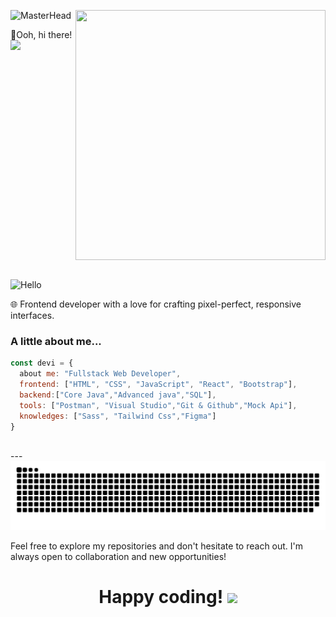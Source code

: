 ![MasterHead](https://user-images.githubusercontent.com/74038190/241765440-80728820-e06b-4f96-9c9e-9df46f0cc0a5.gif)
<img align='right' src="https://user-images.githubusercontent.com/74038190/216656977-ef584e23-480a-4d1c-8c3f-7d045910ddc9.gif" width="400" height="400">

💫Ooh, hi there! <img src="https://github.com/TheDudeThatCode/TheDudeThatCode/blob/master/Assets/Hi.gif" width="40">
<img src="https://user-images.githubusercontent.com/74038190/212284115-f47cd8ff-2ffb-4b04-b5bf-4d1c14c0247f.gif" width="400" height="2">

![Hello](https://readme-typing-svg.demolab.com?font=Fira+Code&pause=1000&width=435&lines=Hello%2C+i'm+OORKALADEVI)
<p>🌐 Frontend developer with a love for crafting pixel-perfect, responsive interfaces. </p>

### A little about me...  

```javascript
const devi = {
  about me: "Fullstack Web Developer",
  frontend: ["HTML", "CSS", "JavaScript", "React", "Bootstrap"],
  backend:["Core Java","Advanced java","SQL"],
  tools: ["Postman", "Visual Studio","Git & Github","Mock Api"],
  knowledges: ["Sass", "Tailwind Css","Figma"]
}
```
<img src="https://user-images.githubusercontent.com/74038190/212284100-561aa473-3905-4a80-b561-0d28506553ee.gif" width="1000" height="10">
---
<picture>
  <source
    media="(prefers-color-scheme: dark)"
    srcset="https://raw.githubusercontent.com/platane/snk/output/github-contribution-grid-snake-dark.svg"
  />
  <source
    media="(prefers-color-scheme: light)"
    srcset="https://raw.githubusercontent.com/platane/snk/output/github-contribution-grid-snake.svg"
  />
  <img
    alt="github contribution grid snake animation"
    src="https://raw.githubusercontent.com/platane/snk/output/github-contribution-grid-snake.svg"
  />
</picture>
<p>Feel free to explore my repositories and don't hesitate to reach out. I'm always open to collaboration and new opportunities!</p>

<h1 align="center">Happy coding! <img src="https://user-images.githubusercontent.com/74038190/213844263-a8897a51-32f4-4b3b-b5c2-e1528b89f6f3.png" width="40"></h1>
